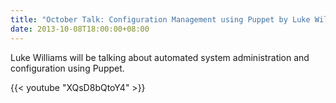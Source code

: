 ```yaml
---
title: "October Talk: Configuration Management using Puppet by Luke Williams"
date: 2013-10-08T18:00:00+08:00
---
```


Luke Williams will be talking about automated system administration
and configuration using Puppet.
<!--more-->

{{< youtube "XQsD8bQtoY4" >}}
